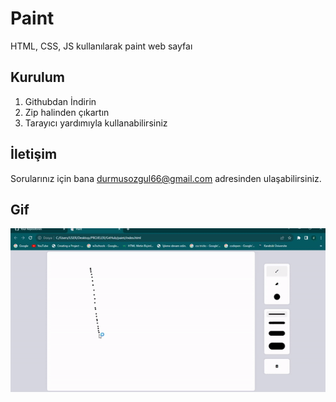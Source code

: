 # Paint
HTML, CSS, JS kullanılarak paint web sayfaı 

## Kurulum

1. Githubdan İndirin
2. Zip halinden çıkartın
3. Tarayıcı yardımıyla kullanabilirsiniz


## İletişim

Sorularınız için bana durmusozgul66@gmail.com adresinden ulaşabilirsiniz.

<h2>Gif</h2>

![](gif.gif)
